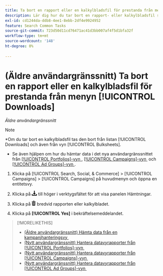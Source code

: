 ```yaml
---
title: Ta bort en rapport eller en kalkylbladsfil för prestanda från menyn [!UICONTROL Downloads]
description: Lär dig hur du tar bort en rapport- eller kalkylbladsfil som du har hämtat en kampanjhanteringsvy.
exl-id: cd1244da-ddb8-4ee1-8ebb-2df4e9924952
feature: Search Common Tasks
source-git-commit: 723d50d11cd76471ac41d3bb007af4f5d1bfa32f
workflow-type: tm+mt
source-wordcount: '148'
ht-degree: 0%

---
```


# (Äldre användargränssnitt) Ta bort en rapport eller en kalkylbladsfil för prestanda från menyn [!UICONTROL Downloads]

*Äldre användargränssnitt*

>[!NOTE]
>
>*Om du tar bort en kalkylbladsfil tas den bort från listan [!UICONTROL Downloads] och även från vyn [!UICONTROL Bulksheets].
>* Se även hjälpen om hur du hämtar data i det nya användargränssnittet från [[!UICONTROL Portfolios]-vyn &#x200B;](/help/search-social-commerce/new-ui/manage/portfolios/portfolio-view-report.md), [[!UICONTROL Campaigns]-vyn &#x200B;](/help/search-social-commerce/new-ui/manage/campaigns/campaign-view-report.md) och [[!UICONTROL Ad Groups]-vyn &#x200B;](/help/search-social-commerce/new-ui/manage/ad-groups/ad-group-view-report.md).

1. Klicka på [!UICONTROL Search, Social, & Commerce] > [!UICONTROL Campaigns] > [!UICONTROL Campaigns] på huvudmenyn och öppna en entitetsvy.

1. Klicka på ![Rapportera nedladdning](/help/search-social-commerce/assets/download.png "Rapportera nedladdning") till höger i verktygsfältet för att visa panelen Hämtningar.

1. Klicka på ![Ta bort](/help/search-social-commerce/assets/delete.png "Ta bort") bredvid rapporten eller kalkylbladet.

1. Klicka på **[!UICONTROL Yes]** i bekräftelsemeddelandet.

>[!MORELIKETHIS]
>
>* [(Äldre användargränssnitt) Hämta data från en kampanjhanteringsvy &#x200B;](/help/search-social-commerce/common-tasks/navigation-editing-selection/download.md)
>* [(Nytt användargränssnitt) Hantera datavyrapporter från [!UICONTROL Portfolios]-vyn &#x200B;](/help/search-social-commerce/new-ui/manage/portfolios/portfolio-view-report.md)
>* [(Nytt användargränssnitt) Hantera datavyrapporter från [!UICONTROL Campaigns]-vyn &#x200B;](/help/search-social-commerce/new-ui/manage/campaigns/campaign-view-report.md)
>* [(Nytt användargränssnitt) Hantera datavyrapporter från [!UICONTROL Ad Groups]-vyn &#x200B;](/help/search-social-commerce/new-ui/manage/ad-groups/ad-group-view-report.md)
